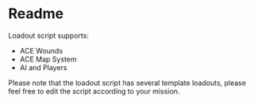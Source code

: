 <h1>Readme</h1>
<p>Loadout script supports:</p>
<ul>
	<li>ACE Wounds</li>
	<li>ACE Map System</li>
	<li>AI and Players</li>
</ul>
<p>Please note that the loadout script has several template loadouts, please feel free to edit the script according to your mission.</p>